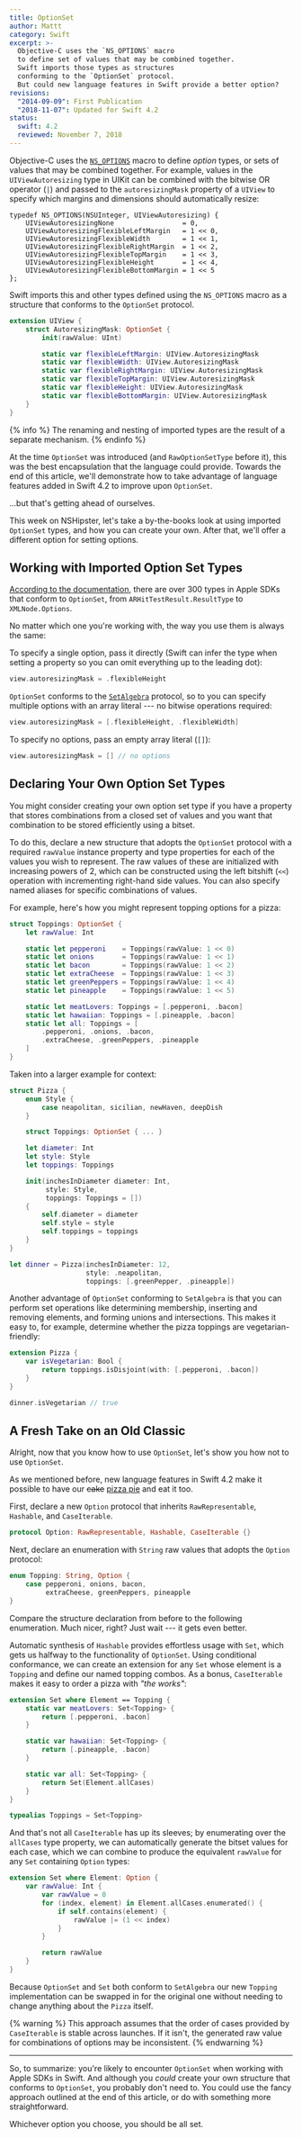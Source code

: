 ```yaml
---
title: OptionSet
author: Mattt
category: Swift
excerpt: >-
  Objective-C uses the `NS_OPTIONS` macro
  to define set of values that may be combined together.
  Swift imports those types as structures 
  conforming to the `OptionSet` protocol.
  But could new language features in Swift provide a better option?
revisions:
  "2014-09-09": First Publication
  "2018-11-07": Updated for Swift 4.2
status:
  swift: 4.2
  reviewed: November 7, 2018
---
```


Objective-C uses the
[`NS_OPTIONS`](https://nshipster.com/ns_enum-ns_options/)
macro to define <dfn>option</dfn> types,
or sets of values that may be combined together.
For example,
values in the `UIViewAutoresizing` type in UIKit
can be combined with the bitwise OR operator (`|`)
and passed to the `autoresizingMask` property of a `UIView`
to specify which margins and dimensions should automatically resize:

```objc
typedef NS_OPTIONS(NSUInteger, UIViewAutoresizing) {
    UIViewAutoresizingNone                 = 0,
    UIViewAutoresizingFlexibleLeftMargin   = 1 << 0,
    UIViewAutoresizingFlexibleWidth        = 1 << 1,
    UIViewAutoresizingFlexibleRightMargin  = 1 << 2,
    UIViewAutoresizingFlexibleTopMargin    = 1 << 3,
    UIViewAutoresizingFlexibleHeight       = 1 << 4,
    UIViewAutoresizingFlexibleBottomMargin = 1 << 5
};
```

Swift imports this and other types defined using the `NS_OPTIONS` macro
as a structure that conforms to the `OptionSet` protocol.

```swift
extension UIView {
    struct AutoresizingMask: OptionSet {
        init(rawValue: UInt)

        static var flexibleLeftMargin: UIView.AutoresizingMask
        static var flexibleWidth: UIView.AutoresizingMask
        static var flexibleRightMargin: UIView.AutoresizingMask
        static var flexibleTopMargin: UIView.AutoresizingMask
        static var flexibleHeight: UIView.AutoresizingMask
        static var flexibleBottomMargin: UIView.AutoresizingMask
    }
}
```

{% info %}
The renaming and nesting of imported types
are the result of a separate mechanism.
{% endinfo %}

At the time `OptionSet` was introduced (and `RawOptionSetType` before it),
this was the best encapsulation that the language could provide.
Towards the end of this article,
we'll demonstrate how to take advantage of
language features added in Swift 4.2
to improve upon `OptionSet`.

...but that's getting ahead of ourselves.

This week on NSHipster,
let's take a by-the-books look at using imported `OptionSet` types,
and how you can create your own.
After that, we'll offer a different option
for setting options.

## Working with Imported Option Set Types

[According to the documentation](https://developer.apple.com/documentation/swift/optionset),
there are over 300 types in Apple SDKs that conform to `OptionSet`,
from `ARHitTestResult.ResultType` to `XMLNode.Options`.

No matter which one you're working with,
the way you use them is always the same:

To specify a single option,
pass it directly
(Swift can infer the type when setting a property
so you can omit everything up to the leading dot):

```swift
view.autoresizingMask = .flexibleHeight
```

`OptionSet` conforms to the
[`SetAlgebra`](https://developer.apple.com/documentation/swift/setalgebra)
protocol,
so to you can specify multiple options with an array literal ---
no bitwise operations required:

```swift
view.autoresizingMask = [.flexibleHeight, .flexibleWidth]
```

To specify no options,
pass an empty array literal (`[]`):

```swift
view.autoresizingMask = [] // no options
```

## Declaring Your Own Option Set Types

You might consider creating your own option set type
if you have a property that stores combinations from a closed set of values
and you want that combination to be stored efficiently using a bitset.

To do this,
declare a new structure that adopts the `OptionSet` protocol
with a required `rawValue` instance property
and type properties for each of the values you wish to represent.
The raw values of these are initialized with increasing powers of 2,
which can be constructed using the left bitshift (`<<`) operation
with incrementing right-hand side values.
You can also specify named aliases for specific combinations of values.

For example,
here's how you might represent topping options for a pizza:

```swift
struct Toppings: OptionSet {
    let rawValue: Int

    static let pepperoni    = Toppings(rawValue: 1 << 0)
    static let onions       = Toppings(rawValue: 1 << 1)
    static let bacon        = Toppings(rawValue: 1 << 2)
    static let extraCheese  = Toppings(rawValue: 1 << 3)
    static let greenPeppers = Toppings(rawValue: 1 << 4)
    static let pineapple    = Toppings(rawValue: 1 << 5)

    static let meatLovers: Toppings = [.pepperoni, .bacon]
    static let hawaiian: Toppings = [.pineapple, .bacon]
    static let all: Toppings = [
        .pepperoni, .onions, .bacon,
        .extraCheese, .greenPeppers, .pineapple
    ]
}
```

Taken into a larger example for context:

```swift
struct Pizza {
    enum Style {
        case neapolitan, sicilian, newHaven, deepDish
    }

    struct Toppings: OptionSet { ... }

    let diameter: Int
    let style: Style
    let toppings: Toppings

    init(inchesInDiameter diameter: Int,
         style: Style,
         toppings: Toppings = [])
    {
        self.diameter = diameter
        self.style = style
        self.toppings = toppings
    }
}

let dinner = Pizza(inchesInDiameter: 12,
                   style: .neapolitan,
                   toppings: [.greenPepper, .pineapple])
```

Another advantage of `OptionSet` conforming to `SetAlgebra` is that
you can perform set operations like determining membership,
inserting and removing elements,
and forming unions and intersections.
This makes it easy to, for example,
determine whether the pizza toppings are vegetarian-friendly:

```swift
extension Pizza {
    var isVegetarian: Bool {
        return toppings.isDisjoint(with: [.pepperoni, .bacon])
    }
}

dinner.isVegetarian // true
```

## A Fresh Take on an Old Classic

Alright, now that you know how to use `OptionSet`,
let's show you how not to use `OptionSet`.

As we mentioned before,
new language features in Swift 4.2 make it possible
to have our <del>cake</del> <ins>pizza pie</ins> and eat it too.

First, declare a new `Option` protocol
that inherits `RawRepresentable`, `Hashable`, and `CaseIterable`.

```Swift
protocol Option: RawRepresentable, Hashable, CaseIterable {}
```

Next, declare an enumeration with `String` raw values
that adopts the `Option` protocol:

```swift
enum Topping: String, Option {
    case pepperoni, onions, bacon,
         extraCheese, greenPeppers, pineapple
}
```

Compare the structure declaration from before
to the following enumeration.
Much nicer, right?
Just wait --- it gets even better.

Automatic synthesis of `Hashable` provides effortless usage with `Set`,
which gets us halfway to the functionality of `OptionSet`.
Using conditional conformance,
we can create an extension for any `Set` whose element is a `Topping`
and define our named topping combos.
As a bonus, `CaseIterable` makes it easy to order a pizza with _"the works"_:

```swift
extension Set where Element == Topping {
    static var meatLovers: Set<Topping> {
        return [.pepperoni, .bacon]
    }

    static var hawaiian: Set<Topping> {
        return [.pineapple, .bacon]
    }

    static var all: Set<Topping> {
        return Set(Element.allCases)
    }
}

typealias Toppings = Set<Topping>
```

And that's not all `CaseIterable` has up its sleeves;
by enumerating over the `allCases` type property,
we can automatically generate the bitset values for each case,
which we can combine to produce the equivalent `rawValue`
for any `Set` containing `Option` types:

```swift
extension Set where Element: Option {
    var rawValue: Int {
        var rawValue = 0
        for (index, element) in Element.allCases.enumerated() {
            if self.contains(element) {
                rawValue |= (1 << index)
            }
        }

        return rawValue
    }
}
```

Because `OptionSet` and `Set` both conform to `SetAlgebra`
our new `Topping` implementation can be swapped in for the original one
without needing to change anything about the `Pizza` itself.

{% warning %}
This approach assumes that the order of cases provided by `CaseIterable`
is stable across launches.
If it isn't, the generated raw value for combinations of options
may be inconsistent.
{% endwarning %}

---

So, to summarize:
you're likely to encounter `OptionSet`
when working with Apple SDKs in Swift.
And although you _could_ create your own structure that conforms to `OptionSet`,
you probably don't need to.
You could use the fancy approach outlined at the end of this article,
or do with something more straightforward.

Whichever option you choose,
you should be all set.
